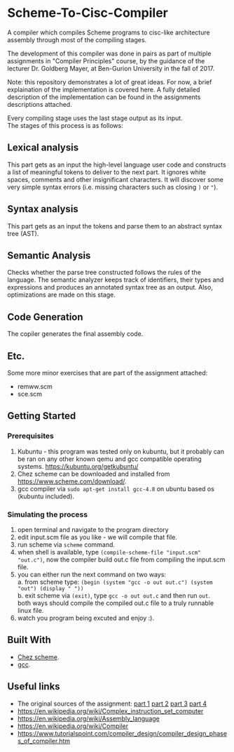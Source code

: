 # Scheme-To-Cisc-Compiler

A compiler which compiles Scheme programs to cisc-like architecture assembly through most of the compiling stages.

The development of this compiler was done in pairs as part of multiple assignments in "Compiler Principles" course, by the guidance of the lecturer Dr. Goldberg Mayer, at Ben-Gurion University in the fall of 2017.

Note: this repository demonstrates a lot of great ideas. For now, a brief explaination of the implementation is covered here. A fully detailed description of the implementation can be found in the assignments descriptions attached.

Every compiling stage uses the last stage output as its input.</br>
The stages of this process is as follows:

## Lexical analysis

This part gets as an input the high-level language user code and constructs a list of meaningful tokens to deliver to the next part. It ignores white spaces, comments and other insignificant characters. It will discover some very simple syntax errors (i.e. missing characters such as closing `)` or `"`).

## Syntax analysis

This part gets as an input the tokens and parse them to an abstract syntax tree (AST).

## Semantic Analysis

Checks whether the parse tree constructed follows the rules of the language. The semantic analyzer keeps track of identifiers, their types and expressions and produces an annotated syntax tree as an output.
Also, optimizations are made on this stage.

## Code Generation

The copiler generates the final assembly code.

## Etc.

Some more minor exercises that are part of the assignment attached: 
* remww.scm 
* sce.scm

## Getting Started
### Prerequisites

1. Kubuntu - this program was tested only on kubuntu, but it probably can be ran on any other known qemu and gcc compatible operating systems.
	https://kubuntu.org/getkubuntu/</br>
2. Chez scheme
	can be downloaded and installed from https://www.scheme.com/download/.
3. gcc compiler
	via ```sudo apt-get install gcc-4.8``` on ubuntu based os (kubuntu included).

### Simulating the process

1. open terminal and navigate to the program directory
2. edit input.scm file as you like - we will compile that file.
3. run scheme via `scheme` command.
4. when shell is available, type `(compile-scheme-file "input.scm" "out.c")`, now the compiler build out.c file from compiling the input.scm file.
5. you can either run the next command on two ways:</br>
	a. from scheme type: `(begin (system "gcc -o out out.c") (system "out") (display " "))`</br>
	b. exit scheme via `(exit)`, type `gcc -o out out.c` and then run `out`.</br>
	both ways should compile the compiled out.c file to a truly runnable linux file.</br>
6. watch you program being excuted and enjoy :).

## Built With

* [Chez scheme](https://www.scheme.com/download/).
* [gcc](https://gcc.gnu.org/).

## Useful links

* The original sources of the assignment: 
	[part 1](https://www.cs.bgu.ac.il/~comp171/wiki.files/hw1.pdf)
	[part 2](https://www.cs.bgu.ac.il/~comp171/wiki.files/hw2.pdf)
	[part 3](https://www.cs.bgu.ac.il/~comp171/wiki.files/hw3.pdf)
	[part 4](https://www.cs.bgu.ac.il/~comp171/wiki.files/proj.pdf)
* https://en.wikipedia.org/wiki/Complex_instruction_set_computer
* https://en.wikipedia.org/wiki/Assembly_language
* https://en.wikipedia.org/wiki/Compiler
* https://www.tutorialspoint.com/compiler_design/compiler_design_phases_of_compiler.htm
